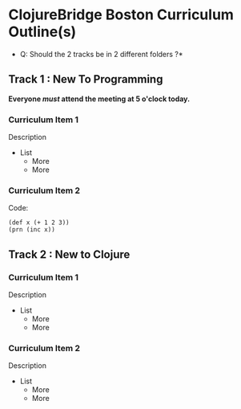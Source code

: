 # ClojureBridge Boston Curriculum Outline(s)

* Q: Should the 2 tracks be in 2 different folders ?*

## Track 1 : New To Programming
**Everyone _must_ attend the meeting at 5 o'clock today.**

### Curriculum Item 1
Description
* List
  * More
  * More
  
### Curriculum Item 2
Code:
```
(def x (+ 1 2 3))
(prn (inc x))
```

## Track 2 : New to Clojure

### Curriculum Item 1
Description
* List
  * More
  * More
  
### Curriculum Item 2
Description
* List
  * More
  * More
